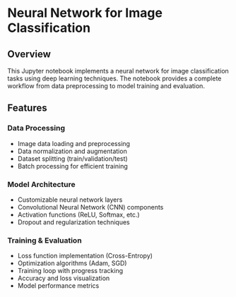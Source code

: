 # Neural Network for Image Classification

## Overview
This Jupyter notebook implements a neural network for image classification tasks using deep learning techniques. The notebook provides a complete workflow from data preprocessing to model training and evaluation.

## Features

### Data Processing
- Image data loading and preprocessing
- Data normalization and augmentation
- Dataset splitting (train/validation/test)
- Batch processing for efficient training

### Model Architecture
- Customizable neural network layers
- Convolutional Neural Network (CNN) components
- Activation functions (ReLU, Softmax, etc.)
- Dropout and regularization techniques

### Training & Evaluation
- Loss function implementation (Cross-Entropy)
- Optimization algorithms (Adam, SGD)
- Training loop with progress tracking
- Accuracy and loss visualization
- Model performance metrics
